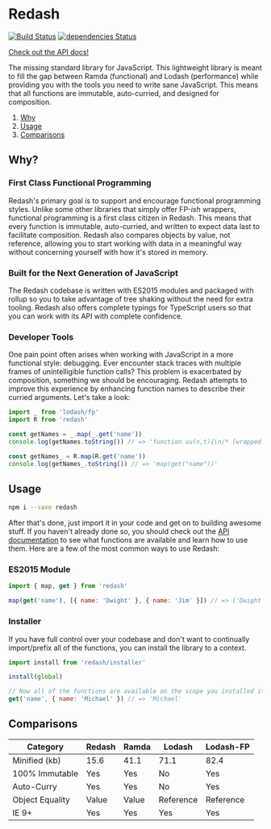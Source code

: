 # Redash
[![Build Status](https://travis-ci.org/davezuko/redash.svg?branch=master)](https://travis-ci.org/davezuko/redash)
[![dependencies Status](https://david-dm.org/davezuko/redash/status.svg)](https://david-dm.org/davezuko/redash)

[Check out the API docs!](https://redash.zuko.me)

The missing standard library for JavaScript. This lightweight library is meant to fill the gap between Ramda (functional) and Lodash (performance) while providing you with the tools you need to write sane JavaScript. This means that all functions are immutable, auto-curried, and designed for composition.

1. [Why](#why)
1. [Usage](#usage)
1. [Comparisons](#comparisons)

## Why?

### First Class Functional Programming
Redash's primary goal is to support and encourage functional programming styles. Unlike some other libraries that simply offer FP-_ish_ wrappers, functional programming is a first class citizen in Redash. This means that every function is immutable, auto-curried, and written to expect data last to facilitate composition. Redash also compares objects by value, not reference, allowing you to start working with data in a meaningful way without concerning yourself with how it's stored in memory.

### Built for the Next Generation of JavaScript
The Redash codebase is written with ES2015 modules and packaged with rollup so you to take advantage of tree shaking without the need for extra tooling. Redash also offers complete typings for TypeScript users so that you can work with its API with complete confidence.

### Developer Tools
One pain point often arises when working with JavaScript in a more functional style: debugging. Ever encounter stack traces with multiple frames of unintelligible function calls? This problem is exacerbated by composition, something we should be encouraging. Redash attempts to improve this experience by enhancing function names to describe their curried arguments. Let's take a look:

```js
import _ from 'lodash/fp'
import R from 'redash'

const getNames = _.map(_.get('name'))
console.log(getNames.toString()) // => 'function uu(n,t){\n/* [wrapped with…*/\nreturn(af(n)?l:Yt)(n,je(t,3))}'

const getNames_ = R.map(R.get('name'))
console.log(getNames_.toString()) // => 'map(get("name"))'
```

## Usage

```bash
npm i --save redash
```

After that's done, just import it in your code and get on to building awesome stuff. If you haven't already done so, you should check out the [API documentation](https://redash.zuko.me) to see what functions are available and learn how to use them. Here are a few of the most common ways to use Redash:

### ES2015 Module
```js
import { map, get } from 'redash'

map(get('name'), [{ name: 'Dwight' }, { name: 'Jim' }]) // => ['Dwight', 'Jim']
```

### Installer
If you have full control over your codebase and don't want to continually import/prefix all of the functions, you can install the library to a context.

```js
import install from 'redash/installer'

install(global)

// Now all of the functions are available on the scope you installed it to:
get('name', { name: 'Michael' }) // => 'Michael'
```

## Comparisons

Category        | Redash  | Ramda | Lodash    | Lodash-FP
--------------- | ------- | ----- | --------- | ---------
Minified (kb)   | 15.6    | 41.1  | 71.1      | 82.4
100% Immutable  | Yes     | Yes   | No        | Yes
Auto-Curry      | Yes     | Yes   | No        | Yes
Object Equality | Value   | Value | Reference | Reference
IE 9+           | Yes     | Yes   | Yes       | Yes
